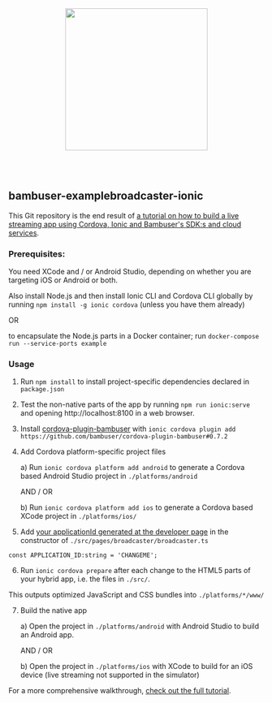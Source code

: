 <div>
  <br/><br />
  <p align="center">
    <a href="https://bambuser.com" target="_blank" align="center">
        <img src="https://bambuser.com/wp-content/themes/bambuser/assets/images/logos/bambuser-logo-horizontal-black.png" width="280">
    </a>
  </p>
  <br/><br />
</div>

bambuser-examplebroadcaster-ionic
---------------------------------

This Git repository is the end result of [a tutorial on how to build
a live streaming app using Cordova, Ionic and Bambuser's SDK:s
and cloud services](https://bambuser.com/docs/broadcasting/cordova/).


### Prerequisites:

You need XCode and / or Android Studio, depending on whether you are targeting
iOS or Android or both.

Also install Node.js and then install Ionic CLI and Cordova CLI globally
by running `npm install -g ionic cordova` (unless you have them
already)

OR

to encapsulate the Node.js parts in a Docker container; run `docker-compose run --service-ports example`


### Usage


1. Run `npm install` to install project-specific dependencies declared in `package.json`


2. Test the non-native parts of the app by running `npm run ionic:serve` and
opening http://localhost:8100 in a web browser.


3. Install [cordova-plugin-bambuser](https://github.com/bambuser/cordova-plugin-bambuser)
with `ionic cordova plugin add https://github.com/bambuser/cordova-plugin-bambuser#0.7.2`


4. Add Cordova platform-specific project files

   a) Run `ionic cordova platform add android` to generate a Cordova based
   Android Studio project in `./platforms/android`

   AND / OR

   b) Run `ionic cordova platform add ios` to generate a Cordova based
   XCode project in `./platforms/ios/`


5. Add [your applicationId generated at the developer page](https://dashboard.bambuser.com/developer)
in the constructor of `./src/pages/broadcaster/broadcaster.ts`

```
const APPLICATION_ID:string = 'CHANGEME';
```


6. Run `ionic cordova prepare` after each change to the HTML5 parts of your
hybrid app, i.e. the files in `./src/`.

This outputs optimized JavaScript and CSS bundles into `./platforms/*/www/`


7. Build the native app

   a) Open the project in `./platforms/android` with Android Studio to build an
   Android app.

   AND / OR

   b) Open the project in `./platforms/ios` with XCode to build for an iOS device
   (live streaming not supported in the simulator)


For a more comprehensive walkthrough, [check out the full
tutorial](https://bambuser.com/docs/broadcasting/cordova/).

